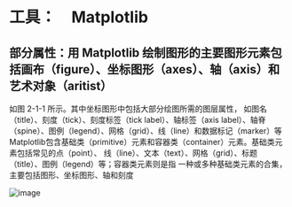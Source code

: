 # 工具：　Matplotlib <br>
## 部分属性：用 Matplotlib 绘制图形的主要图形元素包括画布（figure）、坐标图形（axes）、轴（axis）和艺术对象（aritist）
如图 2-1-1 所示。其中坐标图形中包括大部分绘图所需的图层属性，
如图名（title）、刻度（tick）、刻度标签（tick label）、轴标签（axis label）、轴脊（spine）、图例（legend）、网格（grid）、线（line）和数据标记（marker）等
Matplotlib包含基础类（primitive）元素和容器类（container）元素。基础类元素包括常见的点（point）、
线（line）、文本（text）、网格（grid）、标题（title）、图例（legend）等；容器类元素则是指
一种或多种基础类元素的合集，主要包括图形、坐标图形、轴和刻度

![image](https://github.com/QJYJH/PythonDraw/assets/77378456/1d81762c-0483-421b-966c-4e2a6e814874)


